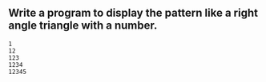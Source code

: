 ## Write a program to display the pattern like a right angle triangle with a number.

```
1
12
123
1234
12345
```
